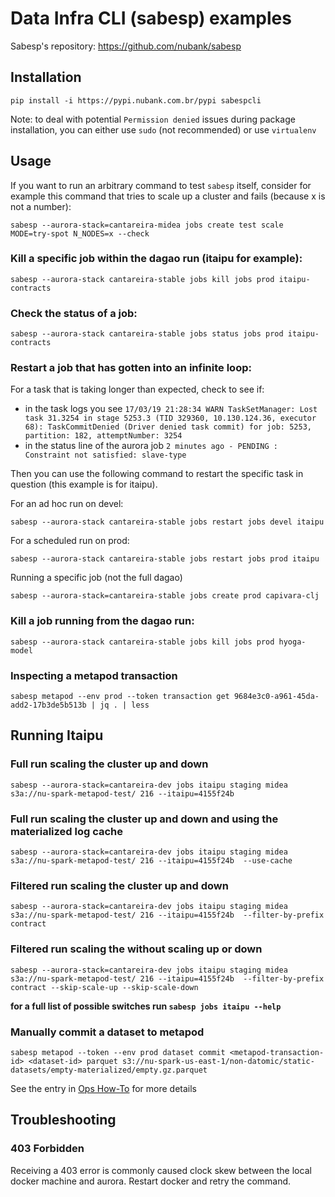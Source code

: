 # Data Infra CLI (sabesp) examples

Sabesp's repository: https://github.com/nubank/sabesp

## Installation

```shell
pip install -i https://pypi.nubank.com.br/pypi sabespcli
```

Note: to deal with potential `Permission denied` issues during package installation, you can either use `sudo` (not recommended) or use `virtualenv`

## Usage

If you want to run an arbitrary command to test `sabesp` itself, consider for
example this command that tries to scale up a cluster and fails (because x is not a number):
```shell
sabesp --aurora-stack=cantareira-midea jobs create test scale MODE=try-spot N_NODES=x --check
```

### Kill a specific job within the dagao run (itaipu for example):

```shell
sabesp --aurora-stack cantareira-stable jobs kill jobs prod itaipu-contracts
```

### Check the status of a job:

```shell
sabesp --aurora-stack cantareira-stable jobs status jobs prod itaipu-contracts
```

### Restart a job that has gotten into an infinite loop:

For a task that is taking longer than expected, check to see if:

- in the task logs you see `17/03/19 21:28:34 WARN TaskSetManager: Lost task 31.3254 in stage 5253.3 (TID 329360, 10.130.124.36, executor 68): TaskCommitDenied (Driver denied task commit) for job: 5253, partition: 182, attemptNumber: 3254`
- in the status line of the aurora job `2 minutes ago - PENDING : Constraint not satisfied: slave-type`

Then you can use the following command to restart the specific task in question (this example is for itaipu).

For an ad hoc run on devel:

```shell
sabesp --aurora-stack cantareira-stable jobs restart jobs devel itaipu
```

For a scheduled run on prod:

```shell
sabesp --aurora-stack cantareira-stable jobs restart jobs prod itaipu
```
Running a specific job (not the full dagao)
```shell
sabesp --aurora-stack=cantareira-stable jobs create prod capivara-clj
```

### Kill a job running from the dagao run:

```shell
sabesp --aurora-stack cantareira-stable jobs kill jobs prod hyoga-model
```

### Inspecting a metapod transaction

```shell
sabesp metapod --env prod --token transaction get 9684e3c0-a961-45da-add2-17b3de5b513b | jq . | less
```

## Running Itaipu

### Full run scaling the cluster up and down

```shell
sabesp --aurora-stack=cantareira-dev jobs itaipu staging midea s3a://nu-spark-metapod-test/ 216 --itaipu=4155f24b 
```

### Full run scaling the cluster up and down and using the materialized log cache

```shell
sabesp --aurora-stack=cantareira-dev jobs itaipu staging midea s3a://nu-spark-metapod-test/ 216 --itaipu=4155f24b  --use-cache
```

### Filtered run scaling the cluster up and down

```shell
sabesp --aurora-stack=cantareira-dev jobs itaipu staging midea s3a://nu-spark-metapod-test/ 216 --itaipu=4155f24b  --filter-by-prefix contract 
```


### Filtered run scaling the without scaling up or down

```shell
sabesp --aurora-stack=cantareira-dev jobs itaipu staging midea s3a://nu-spark-metapod-test/ 216 --itaipu=4155f24b  --filter-by-prefix contract --skip-scale-up --skip-scale-down
```

**for a full list of possible switches run `sabesp jobs itaipu --help`**


### Manually commit a dataset to metapod

```shell
sabesp metapod --token --env prod dataset commit <metapod-transaction-id> <dataset-id> parquet s3://nu-spark-us-east-1/non-datomic/static-datasets/empty-materialized/empty.gz.parquet
```

See the entry in [Ops How-To](ops_how_to.md#manually-commit-a-dataset-to-metapod) for more details

## Troubleshooting

### 403 Forbidden

Receiving a 403 error is commonly caused clock skew between the local docker machine and aurora.  Restart docker and retry the command.

